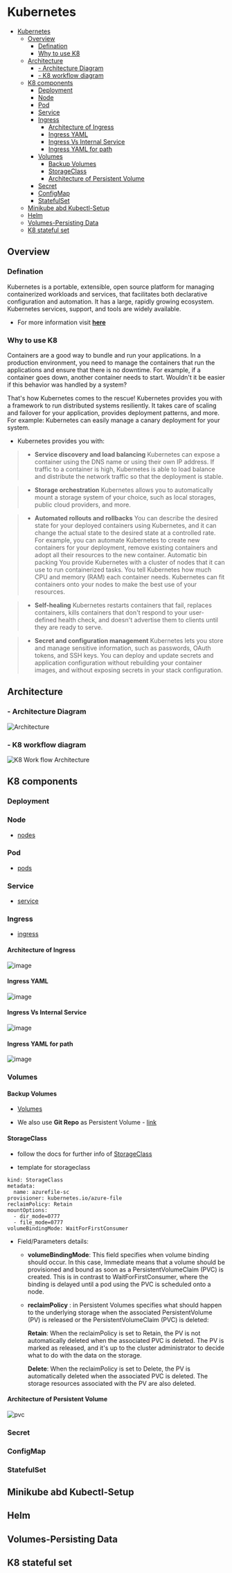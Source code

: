 # Kubernetes

- [Kubernetes](#kubernetes)
  - [Overview](#overview)
    - [Defination](#defination)
    - [Why to use K8](#why-to-use-k8)
  - [Architecture](#architecture)
    - [- Architecture Diagram](#--architecture-diagram)
    - [- K8 workflow diagram](#--k8-workflow-diagram)
  - [K8 components](#k8-components)
    - [Deployment](#deployment)
    - [Node](#node)
    - [Pod](#pod)
    - [Service](#service)
    - [Ingress](#ingress)
      - [Architecture of Ingress](#architecture-of-ingress)
      - [Ingress YAML](#ingress-yaml)
      - [Ingress Vs Internal Service](#ingress-vs-internal-service)
      - [Ingress YAML for path](#ingress-yaml-for-path)
    - [Volumes](#volumes)
      - [Backup Volumes](#backup-volumes)
      - [StorageClass](#storageclass)
      - [Architecture of Persistent Volume](#architecture-of-persistent-volume)
    - [Secret](#secret)
    - [ConfigMap](#configmap)
    - [StatefulSet](#statefulset)
  - [Minikube abd Kubectl-Setup](#minikube-abd-kubectl-setup)
  - [Helm](#helm)
  - [Volumes-Persisting Data](#volumes-persisting-data)
  - [K8 stateful set](#k8-stateful-set)


## Overview

### Defination

Kubernetes is a portable, extensible, open source platform for managing containerized workloads and services, that facilitates both declarative configuration and automation. It has a large, rapidly growing ecosystem. Kubernetes services, support, and tools are widely available.

- For more information visit **[here](https://kubernetes.io/docs/concepts/overview/components/)**
### Why to use K8

Containers are a good way to bundle and run your applications. In a production environment, you need to manage the containers that run the applications and ensure that there is no downtime. For example, if a container goes down, another container needs to start. Wouldn't it be easier if this behavior was handled by a system?

That's how Kubernetes comes to the rescue! Kubernetes provides you with a framework to run distributed systems resiliently. It takes care of scaling and failover for your application, provides deployment patterns, and more. For example: Kubernetes can easily manage a canary deployment for your system.

- Kubernetes provides you with:

> - **Service discovery and load balancing** Kubernetes can expose a container using the DNS name or using their own IP address. If traffic to a container is high, Kubernetes is able to load balance and distribute the network traffic so that the deployment is stable.

> - **Storage orchestration** Kubernetes allows you to automatically mount a storage system of your choice, such as local storages, public cloud providers, and more.

> - **Automated rollouts and rollbacks** You can describe the desired state for your deployed containers using Kubernetes, and it can change the actual state to the desired state at a controlled rate. For example, you can automate Kubernetes to create new containers for your deployment, remove existing containers and adopt all their resources to the new container.
Automatic bin packing You provide Kubernetes with a cluster of nodes that it can use to run containerized tasks. You tell Kubernetes how much CPU and memory (RAM) each container needs. Kubernetes can fit containers onto your nodes to make the best use of your resources.

> - **Self-healing** Kubernetes restarts containers that fail, replaces containers, kills containers that don't respond to your user-defined health check, and doesn't advertise them to clients until they are ready to serve.

> - **Secret and configuration management** Kubernetes lets you store and manage sensitive information, such as passwords, OAuth tokens, and SSH keys. You can deploy and update secrets and application configuration without rebuilding your container images, and without exposing secrets in your stack configuration.

## Architecture

### - Architecture Diagram

![Architecture](./png/k8_architecture.jpg)

### - K8 workflow diagram

![K8 Work flow Architecture](./png/k8_timezone_architect.PNG)

## K8 components

### Deployment

### Node

- [nodes](https://kubernetes.io/docs/concepts/architecture/nodes/)

### Pod

- [pods](https://kubernetes.io/docs/concepts/workloads/pods/)

### Service

- [service](https://kubernetes.io/docs/concepts/services-networking/service/)

### Ingress

- [ingress](https://kubernetes.io/docs/concepts/services-networking/ingress/)

#### Architecture of Ingress
![image](./png/ingress1.png)

#### Ingress YAML
![image](./png/ingress2.png)

#### Ingress Vs Internal Service
![image](./png/ingress3.png)

#### Ingress YAML for path
![image](./png/ingress4.png)

### Volumes

#### Backup Volumes

- [Volumes](https://kubernetes.io/docs/concepts/storage/volumes/)

- We also use **Git Repo** as Persistent Volume - [link](https://kubernetes.io/docs/concepts/storage/volumes/#gitrepo)


#### StorageClass

- follow the docs for further info of [StorageClass](https://kubernetes.io/docs/concepts/storage/storage-classes/)

- template for storageclass

```apiVersion: storage.k8s.io/v1
kind: StorageClass
metadata:
  name: azurefile-sc
provisioner: kubernetes.io/azure-file
reclaimPolicy: Retain
mountOptions:
  - dir_mode=0777
  - file_mode=0777
volumeBindingMode: WaitForFirstConsumer
```

- Field/Parameters details:
  
    - **volumeBindingMode**: 
      This field specifies when volume binding should occur. In this case, Immediate means that a volume should be provisioned and bound as soon as a PersistentVolumeClaim (PVC) is created. This is in contrast to WaitForFirstConsumer, where the binding is delayed until a pod using the PVC is scheduled onto a node.

    - **reclaimPolicy** : in Persistent Volumes specifies what should happen to the underlying storage when the associated PersistentVolume (PV) is released or the PersistentVolumeClaim (PVC) is deleted:

      **Retain**: When the reclaimPolicy is set to Retain, the PV is not automatically deleted when the associated PVC is deleted.
      The PV is marked as released, and it's up to the cluster administrator to decide what to do with the data on the storage.
      
      **Delete**: When the reclaimPolicy is set to Delete, the PV is automatically deleted when the associated PVC is deleted.
      The storage resources associated with the PV are also deleted.


#### Architecture of Persistent Volume

![pvc](./png/pvc-architecture.png)


### Secret

### ConfigMap

### StatefulSet

## Minikube abd Kubectl-Setup


## Helm

## Volumes-Persisting Data

## K8 stateful set